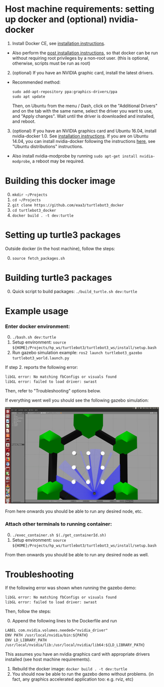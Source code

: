 # Host machine requirements: setting up docker and (optional) nvidia-docker

1. Install Docker CE, see [installation instructions](https://docs.docker.com/engine/installation/).

  * Also perform the [post installation instructions](https://docs.docker.com/engine/installation/linux/linux-postinstall/), so that docker can be run without requiring root privileges by a non-root user. (this is optional, otherwise, scripts must be run as root)
2. (optional) If you have an NVIDIA graphic card, install the latest drivers.
  * Recommended method:

	```
	sudo add-apt-repository ppa:graphics-drivers/ppa
	sudo apt update
	```

	Then, on Ubuntu from the menu / Dash, click on the "Additional Drivers" and on the tab with the same name, select the driver you want to use, and "Apply changes". Wait until the driver is downloaded and installed, and reboot.


3. (optional) If you have an NVIDIA graphics card and Ubuntu 16.04, install nvidia-docker 1.0. See [installation instructions](https://github.com/NVIDIA/nvidia-docker/wiki/Installation-(version-1.0)). If you are on Ubuntu 14.04, you can install nvidia-docker following the instructions [here](https://github.com/NVIDIA/nvidia-docker/tree/1.0), see "Ubuntu distributions" instructions.

  * Also install nvidia-modprobe by running `sudo apt-get install nvidia-modprobe`, a reboot may be required.

# Building this docker image

0. `mkdir ~/Projects`
1. `cd ~/Projects`
1. `git clone https://github.com/eaa3/turtlebot3_docker`
2. `cd turtlebot3_docker`
3. `docker build . -t dev:turtle`

# Setting up turtle3 packages

Outside docker (in the host machine), follow the steps:

0. `source fetch_packages.sh`

# Building turtle3 packages

0. Quick script to build packages: `./build_turtle.sh dev:turtle`

# Example usage


### Enter docker environment:

0. `./bash.sh dev:turtle`
1. Setup environment: `source ${HOME}/Projects/hp_ws/turtlebot3/turtlebot3_ws/install/setup.bash`
2. Run gazebo simulation example: `ros2 launch turtlebot3_gazebo turtlebot3_world.launch.py`

If step 2. reports the following error:

```
libGL error: No matching fbConfigs or visuals found
libGL error: failed to load driver: swrast
```

Then, refer to "Troubleshooting" options below.

If everything went well you should see the following gazebo simulation:

![alt text](https://raw.githubusercontent.com/eaa3/turtlebot3_docker/master/turtlebot3_ros2_gdemo.png "Gazebo Turtlebot3 Demo")

From here onwards you should be able to run any desired node, etc.

### Attach other terminals to running container:


0. `./exec_container.sh $(./get_containerId.sh)`
1. Setup environment: `source ${HOME}/Projects/hp_ws/turtlebot3/turtlebot3_ws/install/setup.bash`

From then onwards you should be able to run any desired node as well.


# Troubleshooting

If the following error was shown when running the gazebo demo:

```
libGL error: No matching fbConfigs or visuals found
libGL error: failed to load driver: swrast
```

Then, follow the steps:

0. Append the following lines to the Dockerfile and run 

```
LABEL com.nvidia.volumes.needed="nvidia_driver"
ENV PATH /usr/local/nvidia/bin:${PATH}
ENV LD_LIBRARY_PATH /usr/local/nvidia/lib:/usr/local/nvidia/lib64:${LD_LIBRARY_PATH}
```

This assumes you have an nvidia graphics card with appropriate drivers installed (see host machine requirements).

1. Rebuild the docker image: `docker build . -t dev:turtle`
2. You should now be able to run the gazebo demo without problems. (in fact, any graphics accelerated application too: e.g. rviz, etc)